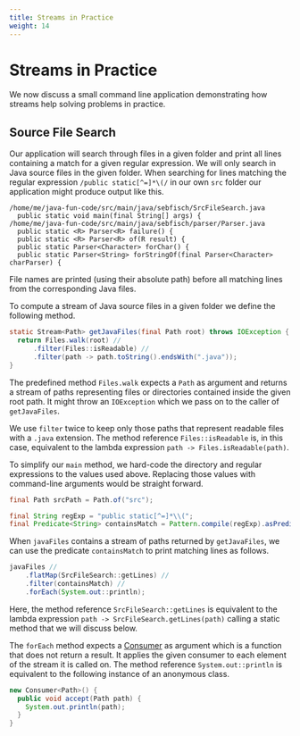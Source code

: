 ```yaml
---
title: Streams in Practice
weight: 14
---
```


# Streams in Practice

We now discuss a small command line application
demonstrating how streams help solving problems in practice.

## Source File Search

Our application will search through files in a given folder
and print all lines containing a match for a given regular expression.
We will only search in Java source files in the given folder.
When searching for lines matching the regular expression `/public static[^=]*\(/`
in our own `src` folder our application might produce output like this.

```
/home/me/java-fun-code/src/main/java/sebfisch/SrcFileSearch.java
  public static void main(final String[] args) {
/home/me/java-fun-code/src/main/java/sebfisch/parser/Parser.java
  public static <R> Parser<R> failure() {
  public static <R> Parser<R> of(R result) {
  public static Parser<Character> forChar() {
  public static Parser<String> forStringOf(final Parser<Character> charParser) {
```

File names are printed (using their absolute path)
before all matching lines from the corresponding Java files.

To compute a stream of Java source files in a given folder
we define the following method.

```java
static Stream<Path> getJavaFiles(final Path root) throws IOException {
  return Files.walk(root) //
      .filter(Files::isReadable) //
      .filter(path -> path.toString().endsWith(".java"));
}
```

The predefined method `Files.walk` expects a `Path` as argument
and returns a stream of paths representing files or directories
contained inside the given root path.
It might throw an `IOException` which we pass on to the caller of `getJavaFiles`.

We use `filter` twice to keep only those paths that represent
readable files with a `.java` extension.
The method reference `Files::isReadable` is, in this case,
equivalent to the lambda expression `path -> Files.isReadable(path)`.

To simplify our `main` method, we hard-code the directory and regular expressions
to the values used above.
Replacing those values with command-line arguments would be straight forward.

```java
final Path srcPath = Path.of("src");

final String regExp = "public static[^=]*\\(";
final Predicate<String> containsMatch = Pattern.compile(regExp).asPredicate();
```

When `javaFiles` contains a stream of paths returned by `getJavaFiles`,
we can use the predicate `containsMatch` to print matching lines as follows.

```java
javaFiles //
    .flatMap(SrcFileSearch::getLines) //
    .filter(containsMatch) //
    .forEach(System.out::println);
```

Here, the method reference `SrcFileSearch::getLines` is equivalent to the
lambda expression `path -> SrcFileSearch.getLines(path)`
calling a static method that we will discuss below.

The `forEach` method expects a
[Consumer](https://docs.oracle.com/en/java/javase/14/docs/api/java.base/java/util/function/Consumer.html)
as argument which is a function that does not return a result.
It applies the given consumer to each element of the stream it is called on.
The method reference `System.out::println` is equivalent to the following
instance of an anonymous class.

```java
new Consumer<Path>() {
  public void accept(Path path) {
    System.out.println(path);
  }
}
```
